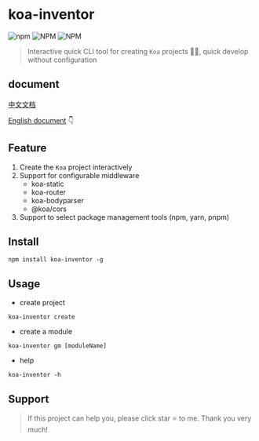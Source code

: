 # koa-inventor

![npm](https://img.shields.io/npm/dm/koa-inventor)
![NPM](https://img.shields.io/npm/l/koa-inventor)
![NPM](https://img.shields.io/npm/v/koa-inventor)

> Interactive quick CLI tool for creating `Koa` projects 🚀🚀, quick develop without configuration

## document

[中文文档](./README_CH.md)

[English document](./README.md) 👇

## Feature

1. Create the `Koa` project interactively
2. Support for configurable middleware
   - koa-static
   - koa-router
   - koa-bodyparser
   - @koa/cors
3. Support to select package management tools (npm, yarn, pnpm)

## Install

```shell
npm install koa-inventor -g
```

## Usage

- create project

```shell
koa-inventor create
```

- create a module

```shell
koa-inventor gm [moduleName]
```

- help

```shell
koa-inventor -h
```

## Support

> If this project can help you, please click star ⭐ to me. Thank you very much!
